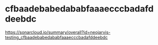 # cfbaadebabedababfaaaecccbadafddeebdc
https://sonarcloud.io/summary/overall?id=neojarvis-testing_cfbaadebabedababfaaaecccbadafddeebdc
